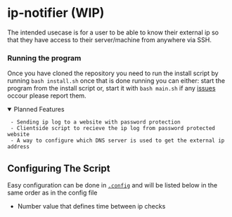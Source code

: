 # ip-notifier (WIP)
The intended usecase is for a user to be able to know their external ip so that they have access to their server/machine from anywhere via SSH.

### Running the program
Once you have cloned the repository you need to run the install script by running `bash install.sh` once that is done running you can either: start the program from the install script or, start it with `bash main.sh` if any [issues](https://github.com/Squibid/ip-notifier/issues) occour please report them.

<details open><summary> Planned Features </summary>
  
```
 - Sending ip log to a website with password protection
 - Clientside script to recieve the ip log from password protected website
 - A way to configure which DNS server is used to get the external ip address
```
</details>


## Configuring The Script
Easy configuration can be done in [`.config`](https://github.com/Squibid/ip-notifier/blob/ec48883567ee190247fa0e8838e4754c10455481/config.txt) and will be listed below in the same order as in the config file
* Number value that defines time between ip checks
